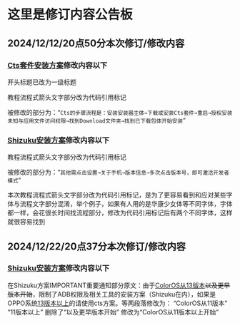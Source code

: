 # 这里是修订内容公告板

## 2024/12/12/20点50分本次修订/修改内容

### [Cts套件安装方案](cha3.md)修改内容以下

开头标题已改为一级标题

教程流程式箭头文字部分改为代码引用标记

被修改的部分为：“```Cts的步骤流程是：安装安装器主体→下载或安装Cts套件→重启→授权安装未知与应用文件访问权限→找到Download文件夹→找到已下载包体开始安装```”



### [Shizuku安装方案](cha4.md)修改内容以下

教程流程式箭头文字部分改为代码引用标记

被修改的部分为：“```其他需点击设置→关于手机→版本信息→多次点击版本号，即可激活开发者模式```”

本次教程流程式箭头文字部分改为代码引用标记，是为了更容易看到和应对某些字体与流程文字部分混淆，举个例子，如果有人用的是华康少女体等不同字体，字体都一样，会花很长时间找流程部分，修改为代码引用标记后有两个不同字体，这样就很容易找到

## 2024/12/22/20点37分本次修订/修改内容

### [Shizuku安装方案](cha4.md)修改内容以下

在Shizuku方案IMPORTANT重要通知部分原文：由于<ins>ColorOS从13版本</ins>~~以及更早版本开始~~，限制了ADB权限及相关工具的安装方案（Shizuku在内），如果是OPPO系统<ins>13版本以上</ins>的请使用cts方案。等两段落修改为： “ColorOS从11版本”  “11版本以上”  删除了“以及更早版本开始”  修改为“ColorOS从11版本以上开始”